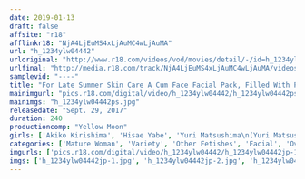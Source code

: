 ```yaml
---
date: 2019-01-13
draft: false
affsite: "r18"
afflinkr18: "NjA4LjEuMS4xLjAuMC4wLjAuMA"
url: "h_1234ylw04442"
urloriginal: "http://www.r18.com/videos/vod/movies/detail/-/id=h_1234ylw04442"
urlfinal: "http://media.r18.com/track/NjA4LjEuMS4xLjAuMC4wLjAuMA/videos/vod/movies/detail/-/id=h_1234ylw04442"
samplevid: "----"
title: "For Late Summer Skin Care A Cum Face Facial Pack, Filled With Plenty Of Semen Protein!"
mainimgurl: "pics.r18.com/digital/video/h_1234ylw04442/h_1234ylw04442ps.jpg"
mainimgs: "h_1234ylw04442ps.jpg"
releasedate: "Sept. 29, 2017"
duration: 240
productioncomp: "Yellow Moon"
girls: ['Akiko Kirishima', 'Hisae Yabe', 'Yuri Matsushima\n(Yuri Matsushima)', 'Tamako Shiromi']
categories: ['Mature Woman', 'Variety', 'Other Fetishes', 'Facial', 'Over 4 Hours', 'Sale (limited time)']
imgurls: ['pics.r18.com/digital/video/h_1234ylw04442/h_1234ylw04442jp-1.jpg', 'pics.r18.com/digital/video/h_1234ylw04442/h_1234ylw04442jp-2.jpg', 'pics.r18.com/digital/video/h_1234ylw04442/h_1234ylw04442jp-3.jpg', 'pics.r18.com/digital/video/h_1234ylw04442/h_1234ylw04442jp-4.jpg', 'pics.r18.com/digital/video/h_1234ylw04442/h_1234ylw04442jp-5.jpg', 'pics.r18.com/digital/video/h_1234ylw04442/h_1234ylw04442jp-6.jpg', 'pics.r18.com/digital/video/h_1234ylw04442/h_1234ylw04442jp-7.jpg', 'pics.r18.com/digital/video/h_1234ylw04442/h_1234ylw04442jp-8.jpg', 'pics.r18.com/digital/video/h_1234ylw04442/h_1234ylw04442jp-9.jpg', 'pics.r18.com/digital/video/h_1234ylw04442/h_1234ylw04442jp-10.jpg', 'pics.r18.com/digital/video/h_1234ylw04442/h_1234ylw04442jp-11.jpg', 'pics.r18.com/digital/video/h_1234ylw04442/h_1234ylw04442jp-12.jpg', 'pics.r18.com/digital/video/h_1234ylw04442/h_1234ylw04442jp-13.jpg', 'pics.r18.com/digital/video/h_1234ylw04442/h_1234ylw04442jp-14.jpg', 'pics.r18.com/digital/video/h_1234ylw04442/h_1234ylw04442jp-15.jpg', 'pics.r18.com/digital/video/h_1234ylw04442/h_1234ylw04442jp-16.jpg', 'pics.r18.com/digital/video/h_1234ylw04442/h_1234ylw04442jp-17.jpg', 'pics.r18.com/digital/video/h_1234ylw04442/h_1234ylw04442jp-18.jpg', 'pics.r18.com/digital/video/h_1234ylw04442/h_1234ylw04442jp-19.jpg', 'pics.r18.com/digital/video/h_1234ylw04442/h_1234ylw04442jp-20.jpg']
imgs: ['h_1234ylw04442jp-1.jpg', 'h_1234ylw04442jp-2.jpg', 'h_1234ylw04442jp-3.jpg', 'h_1234ylw04442jp-4.jpg', 'h_1234ylw04442jp-5.jpg', 'h_1234ylw04442jp-6.jpg', 'h_1234ylw04442jp-7.jpg', 'h_1234ylw04442jp-8.jpg', 'h_1234ylw04442jp-9.jpg', 'h_1234ylw04442jp-10.jpg', 'h_1234ylw04442jp-11.jpg', 'h_1234ylw04442jp-12.jpg', 'h_1234ylw04442jp-13.jpg', 'h_1234ylw04442jp-14.jpg', 'h_1234ylw04442jp-15.jpg', 'h_1234ylw04442jp-16.jpg', 'h_1234ylw04442jp-17.jpg', 'h_1234ylw04442jp-18.jpg', 'h_1234ylw04442jp-19.jpg', 'h_1234ylw04442jp-20.jpg']
---
```

